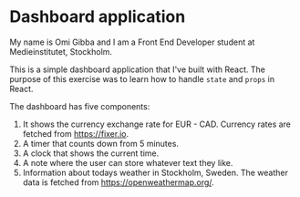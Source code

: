 # Dashboard application

My name is Omi Gibba and I am a Front End Developer student at Medieinstitutet, Stockholm.

This is a simple dashboard application that I've built with React. The purpose of this exercise was to learn how to handle `state` and `props` in React.

The dashboard has five components:
1. It shows the currency exchange rate for EUR - CAD. Currency rates are fetched from https://fixer.io.
2. A timer that counts down from 5 minutes.
3. A clock that shows the current time.
4. A note where the user can store whatever text they like.
5. Information about todays weather in Stockholm, Sweden. The weather data is fetched from https://openweathermap.org/.